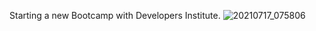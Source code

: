 Starting a new Bootcamp with Developers Institute.
![20210717_075806](https://github.com/MarkBlumenthal/MarkBlumenthal/assets/145574315/250dde98-b6f9-45d2-9eb7-3ce35c96877a)

